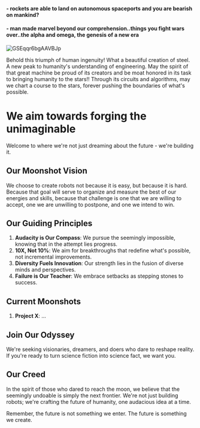 #### - rockets are able to land on autonomous spaceports and you are bearish on mankind? 
#### - man made marvel beyond our comprehension..things you fight wars over..the alpha and omega, the genesis of a new era

![GSEqqr6bgAAVBJp](https://github.com/user-attachments/assets/db3d6f9d-7a95-4181-8d7e-2d73b69df778)

Behold this triumph of human ingenuity! What a beautiful creation of steel. A new peak to humanity's understanding of engineering. May the spirit of that great machine be proud of its creators and be moat honored in its task to bringing humanity to the stars!! Through its circuits and algorithms, may we chart a course to the stars, forever pushing the boundaries of what's possible.

# We aim towards forging the unimaginable

Welcome to where we're not just dreaming about the future - we're building it.

## Our Moonshot Vision

We choose to create robots not because it is easy, but because it is hard. Because that goal will serve to organize and measure the best of our energies and skills, because that challenge is one that we are willing to accept, one we are unwilling to postpone, and one we intend to win.

## Our Guiding Principles

1. **Audacity is Our Compass**: We pursue the seemingly impossible, knowing that in the attempt lies progress.
2. **10X, Not 10%**: We aim for breakthroughs that redefine what's possible, not incremental improvements.
3. **Diversity Fuels Innovation**: Our strength lies in the fusion of diverse minds and perspectives.
4. **Failure is Our Teacher**: We embrace setbacks as stepping stones to success.

## Current Moonshots

1. **Project X**: ...

## Join Our Odyssey

We're seeking visionaries, dreamers, and doers who dare to reshape reality. If you're ready to turn science fiction into science fact, we want you.

## Our Creed

In the spirit of those who dared to reach the moon, we believe that the seemingly undoable is simply the next frontier. We're not just building robots; we're crafting the future of humanity, one audacious idea at a time.

Remember, the future is not something we enter. The future is something we create.
